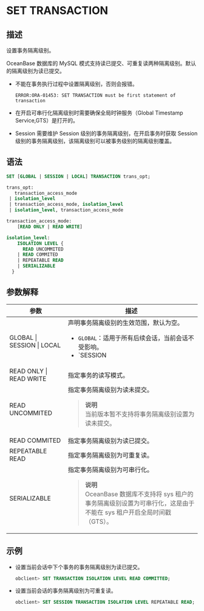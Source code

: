 # SET TRANSACTION

## 描述

设置事务隔离级别。

OceanBase 数据库的 MySQL 模式支持读已提交、可重复读两种隔离级别。默认的隔离级别为读已提交。

* 不能在事务执行过程中设置隔离级别，否则会报错。

  `ERROR:ORA-01453: SET TRANSACTION must be first statement of transaction`
  
* 在开启可串行化隔离级别时需要确保全局时钟服务（Global Timestamp Service,GTS）是打开的。

* Session 需要维护 Session 级别的事务隔离级别，在开启事务时获取 Session 级别的事务隔离级别，该隔离级别可以被事务级别的隔离级别覆盖。

## 语法

```sql
SET [GLOBAL | SESSION | LOCAL] TRANSACTION trans_opt;

trans_opt:
   transaction_access_mode
 | isolation_level
 | transaction_access_mode, isolation_level
 | isolation_level, transaction_access_mode

transaction_access_mode: 
    [READ ONLY | READ WRITE] 

isolation_level:
    ISOLATION LEVEL {
      READ UNCOMMITED
    | READ COMMITED
    | REPEATABLE READ
    | SERIALIZABLE
  }
```

## 参数解释

|    参数    |      描述       |
|----------------------------|---------------------------------------------------------------------------------------------------------------------------------------------------------------------------------------------------------------------------------------------------------------------------------------------------------------------------------|
| GLOBAL \| SESSION \| LOCAL | 声明事务隔离级别的生效范围，默认为空。 <ul><li>`GLOBAL`：适用于所有后续会话，当前会话不受影响。</li><li> `SESSION | LOCAL`：适用于当前会话中执行的所有后续事务，不影响当前正在进行的事务，如果在事务之间执行，该语句将覆盖任何先前设置命名特征的下一个事务值的语句。 </li><li> 无声明：适用于会话中执行的下一个单个事务，后续事务恢复使用命名特征的会话值。 </li></ul>   |
| READ ONLY \| READ WRITE    | 指定事务的读写模式。    |
| READ UNCOMMITED   | 指定事务隔离级别为读未提交。<blockquote> **说明** </br> 当前版本暂不支持将事务隔离级别设置为读未提交。  </blockquote>      |
| READ COMMITED     | 指定事务隔离级别为读已提交。         |
| REPEATABLE READ   | 指定事务隔离级别为可重复读。         |
| SERIALIZABLE      | 指定事务隔离级别为可串行化。<blockquote> **说明** </br>  OceanBase 数据库不支持将 sys 租户的事务隔离级别设置为可串行化，这是由于不能在 sys 租户开启全局时间戳（GTS）。</blockquote>  |

## 示例

* 设置当前会话中下个事务的事务隔离级别为读已提交。

  ```sql
  obclient> SET TRANSACTION ISOLATION LEVEL READ COMMITTED;
  ```

* 设置当前会话的事务隔离级别为可重复读。

  ```sql
  obclient> SET SESSION TRANSACTION ISOLATION LEVEL REPEATABLE READ;
  ```

